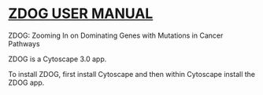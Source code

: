 # [ZDOG USER MANUAL](../master/ZDOG_User_Manual.pdf)

ZDOG: Zooming In on Dominating Genes with Mutations in Cancer Pathways

ZDOG is a Cytoscape 3.0 app.

To install ZDOG, first install Cytoscape and then within Cytoscape install the ZDOG app.


